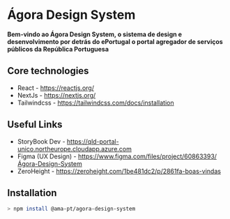 # Ágora Design System

<b>Bem-vindo ao Ágora Design System, o sistema de design e desenvolvimento por detrás do ePortugal o portal agregador de serviços públicos da República Portuguesa</b>

## Core technologies

- React - <https://reactjs.org/>
- NextJs - <https://nextjs.org/>
- Tailwindcss - <https://tailwindcss.com/docs/installation>

## Useful Links

- StoryBook Dev - <https://qld-portal-unico.northeurope.cloudapp.azure.com>
- Figma (UX Design) - <https://www.figma.com/files/project/60863393/Ágora-Design-System>
- ZeroHeight - <https://zeroheight.com/1be481dc2/p/2861fa-boas-vindas>

## Installation

```sh
> npm install @ama-pt/agora-design-system
```
